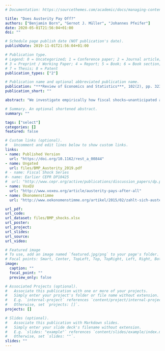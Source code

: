 ```yaml
---
# Documentation: https://sourcethemes.com/academic/docs/managing-content/

title: "Does Austerity Pay Off?"
authors: ["Benjamin Born", "Gernot J. Müller", "Johannes Pfeifer"]
date: 2020-05-01T21:56:04+01:00
doi: ""

# Schedule page publish date (NOT publication's date).
publishDate: 2019-11-01T21:56:04+01:00

# Publication type.
# Legend: 0 = Uncategorized; 1 = Conference paper; 2 = Journal article;
# 3 = Preprint / Working Paper; 4 = Report; 5 = Book; 6 = Book section;
# 7 = Thesis; 8 = Patent
publication_types: ["2"]

# Publication name and optional abbreviated publication name.
publication: "***Review of Economics and Statistics***, 102(2), pp. 323–338"
publication_short: ""

abstract: "We investigate empirically how fiscal shocks—unanticipated and exogenous changes of government consumption growth—impact the sovereign default premium. For this purpose we assemble a new data set for 38 emerging and developed economies. It contains approximately 3,000 observations for the sovereign default premium and three alternative measures of fiscal shocks. We condition our estimates on a) whether shocks are positive or negative and b) initial conditions in terms of fiscal stress. An increase of government consumption hardly affects the default premium. A reduction raises the premium if fiscal stress is severe, but decreases it if initial conditions are benign."

# Summary. An optional shortened abstract.
summary: ""

tags: ["select"]
categories: []
featured: false

# Custom links (optional).
#   Uncomment and edit lines below to show custom links.
links:
- name: Published Version
  url: "https://doi.org/10.1162/rest_a_00844"
- name: Ungated
  url: files/BMP_Austerity_2019.pdf
# - name: Fiscal Shock Series
#- name: Earlier CEPR DP10425
#  url: "http://www.cepr.org/active/publications/discussion_papers/dp.php?dpno=10425"
- name: VoxEU
  url: "http://www.voxeu.org/article/austerity-pays-after-all"
- name: Ökonomenstimme
  url: "http://www.oekonomenstimme.org/artikel/2015/02/zahlt-sich-austeritaet-aus"

url_pdf:
url_code:
url_dataset: files/BMP_shocks.xlsx
url_poster:
url_project:
url_slides:
url_source:
url_video:

# Featured image
# To use, add an image named `featured.jpg/png` to your page's folder.
# Focal points: Smart, Center, TopLeft, Top, TopRight, Left, Right, BottomLeft, Bottom, BottomRight.
image:
  caption: ""
  focal_point: ""
  preview_only: false

# Associated Projects (optional).
#   Associate this publication with one or more of your projects.
#   Simply enter your project's folder or file name without extension.
#   E.g. `internal-project` references `content/project/internal-project/index.md`.
#   Otherwise, set `projects: []`.
projects: []

# Slides (optional).
#   Associate this publication with Markdown slides.
#   Simply enter your slide deck's filename without extension.
#   E.g. `slides: "example"` references `content/slides/example/index.md`.
#   Otherwise, set `slides: ""`.
slides: ""
---
```

